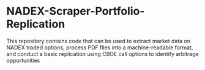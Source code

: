 # NADEX-Scraper-Portfolio-Replication
This repository contains code that can be used to extract market data on NADEX traded options, process PDF files into a machine-readable format, and conduct a basic replication using CBOE call options to identify arbitrage opportunities
